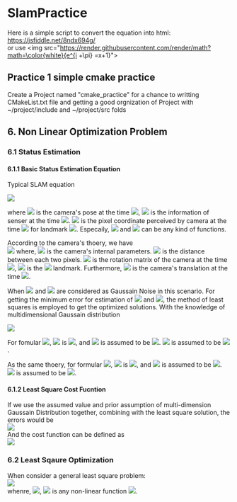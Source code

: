 # SlamPractice

Here is a simple script to convert the equation into html: https://jsfiddle.net/8ndx694g/    
or use \<img src="https://render.githubusercontent.com/render/math?math=\color{white}{e^{i +\pi} =x+1}"\>

## Practice 1 simple cmake practice
Create a Project named "cmake_practice" for a chance to writting CMakeList.txt file and getting a good orgnization of Project with ~/project/include and ~/project/src folds

## 6. Non Linear Optimization Problem
### 6.1 Status Estimation
#### 6.1.1 Basic Status Estimation Equation
Typical SLAM equation  

<img src="https://render.githubusercontent.com/render/math?math=\color{white}{\big\{ \begin{matrix} \mathbf{x}_{k} = \mathcal{F}(\mathbf{x}_{k-1}, \mathbf{u}_{k}) %2B \mathbf{w}_{k} \\ \mathbf{z}_{k,j} = \mathcal{H}(\mathbf{y}_{j},\mathbf{x}_{k}) %2B \mathbf{v}_{k,j}\end{matrix}}">    

where <img src="https://render.githubusercontent.com/render/math?math=\color{white}{\mathbf{x}_{k}}"> is the camera's pose at the time <img src="https://render.githubusercontent.com/render/math?math=\color{white}{k}">, <img src="https://render.githubusercontent.com/render/math?math=\color{white}{\mathbf{u}_{k}}"> is the information of senser at the time <img src="https://render.githubusercontent.com/render/math?math=\color{white}{k}">. <img src="https://render.githubusercontent.com/render/math?math=\color{white}{\mathbf{z}_{k,j}}"> is the pixel coordinate perceived by camera at the time <img src="https://render.githubusercontent.com/render/math?math=\color{white}{k}"> for landmark <img src="https://render.githubusercontent.com/render/math?math=\color{white}{\mathbf{y}_{j}}">. Especaily, <img src="https://render.githubusercontent.com/render/math?math=\color{white}{\mathcal{F}}"> and <img src="https://render.githubusercontent.com/render/math?math=\color{white}{\mathcal{H}}"> can be any kind of functions.

According to the camera's thoery, we have    
<img src="https://render.githubusercontent.com/render/math?math=\color{white}{s\mathbf{z}_{k,j}=\mathbf{K}(\mathbf{R}_{k}\mathbf{y}_{j}%2B\mathbf{t}_{k})}">
where, <img src="https://render.githubusercontent.com/render/math?math=\color{white}{\mathbf{K}}"> is the camera's internal parameters. <img src="https://render.githubusercontent.com/render/math?math=\color{white}{s}"> is the distance between each two pixels. <img src="https://render.githubusercontent.com/render/math?math=\color{white}{\mathbf{R}_{k}}"> is the rotation matrix of the camera at the time <img src="https://render.githubusercontent.com/render/math?math=\color{white}{k}">, <img src="https://render.githubusercontent.com/render/math?math=\color{white}{\mathbf{y}_{j}}"> is the <img src="https://render.githubusercontent.com/render/math?math=\color{white}{j_{th}}"> landmark. Furthermore, <img src="https://render.githubusercontent.com/render/math?math=\color{white}{\mathbf{t}_{k}}"> is the camera's translation at the time <img src="https://render.githubusercontent.com/render/math?math=\color{white}{k}">.

When <img src="https://render.githubusercontent.com/render/math?math=\color{white}{\mathbf{w}_{k}}"> and <img src="https://render.githubusercontent.com/render/math?math=\color{white}{\mathbf{v}_{k,j}}"> are considered as Gaussain Noise in this scenario. For getting the minimum error for estimation of <img src="https://render.githubusercontent.com/render/math?math=\color{white}{\hat{\mathbf{x}}_{k}}"> and <img src="https://render.githubusercontent.com/render/math?math=\color{white}{\hat{\mathbf{z}}_{j,k}}">, the method of least squares is employed to get the optimized solutions. With the knowledge of multidimensional Gaussain distribution    

<img src="https://render.githubusercontent.com/render/math?math=\color{white}{p(\cdot)=\frac{1}{(2\pi)^{N}det(\Sigma)}exp\big(-\frac{1}{2}(\mathbf{\cdot}-\mathbf{\mu})^{T}\Sigma^{-1}(\mathbf{\cdot}-\mathbf{\mu})\big)}">

For fomular <img src="https://render.githubusercontent.com/render/math?math=\color{white}{\mathbf{x}_{k} = f(\mathbf{x}_{k-1}, \mathbf{u}_{k}) %2B \mathbf{w}_{k}}">, <img src="https://render.githubusercontent.com/render/math?math=\color{white}{\cdot}"> is <img src="https://render.githubusercontent.com/render/math?math=\color{white}{\mathbf{w}_{k}}">, and <img src="https://render.githubusercontent.com/render/math?math=\color{white}{\mathbf{\mu}_{k}}"> is assumed to be <img src="https://render.githubusercontent.com/render/math?math=\color{white}{0}">. <img src="https://render.githubusercontent.com/render/math?math=\color{white}{\mathbf{\Sigma}_{k}}"> is assumed to be <img src="https://render.githubusercontent.com/render/math?math=\color{white}{\mathbf{O}_{k}}">.

As the same thoery, for formular <img src="https://render.githubusercontent.com/render/math?math=\color{white}{\mathbf{z}_{k,j} = h(\mathbf{y}_{j},\mathbf{x}_{k}) %2B \mathbf{v}_{k,j}}">, <img src="https://render.githubusercontent.com/render/math?math=\color{white}{\cdot}"> is <img src="https://render.githubusercontent.com/render/math?math=\color{white}{\mathbf{v}_{k,j}}">, and <img src="https://render.githubusercontent.com/render/math?math=\color{white}{\mathbf{\mu}_{k}}"> is assumed to be <img src="https://render.githubusercontent.com/render/math?math=\color{white}{0}">. <img src="https://render.githubusercontent.com/render/math?math=\color{white}{\mathbf{\Sigma}_{k}}"> is assumed to be <img src="https://render.githubusercontent.com/render/math?math=\color{white}{\mathbf{Q}_{k}}">.

#### 6.1.2 Least Square Cost Fucntion
If we use the assumed value and prior assumption of multi-dimension Gaussain Distribution together, combining with the least square solution, the errors would be    
<img src="https://render.githubusercontent.com/render/math?math=\color{white}{\begin{matrix} e_{u,k} = x_{k} -f(x_{k-1}, u_{k}) \\ e_{z,j,k} = z_{k,j} -h(x_{k}, y_{j})\end{matrix}}">    
And the cost function can be defined as    
<img src="https://render.githubusercontent.com/render/math?math=\color{white}{minJ(x,y)=\Sigma_{k}e^{T}_{k,u} O^{-1}_{k} e_{k,u} %2B \Sigma_{j}\Sigma_{k} e^{T}_{z, k, j} Q^{-1}_{k,j}e_{z,k,j}}">

### 6.2 Least Sqaure Optimization
When consider a general least square problem:  
<img src="https://render.githubusercontent.com/render/math?math=\color{white}{\min_{x}F(x) = \frac{1}{2}||f(x)||^{2}_{2}}">  
whenre, <img src="https://render.githubusercontent.com/render/math?math=\color{white}{x\in \mathbb{R}^{n}}">, <img src="https://render.githubusercontent.com/render/math?math=\color{white}{f}"> is any non-linear function <img src="https://render.githubusercontent.com/render/math?math=\color{white}{f(x): \mathbb{R}^{n}\rightarrow \mathbb{R}">.













